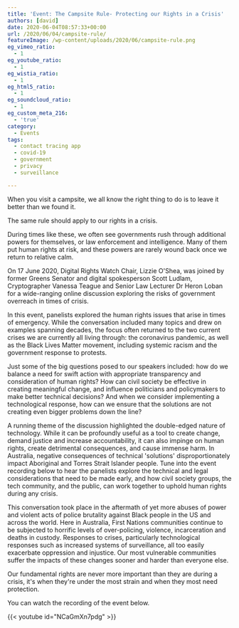 ```yaml
---
title: 'Event: The Campsite Rule- Protecting our Rights in a Crisis'
authors: [david]
date: 2020-06-04T08:57:33+00:00
url: /2020/06/04/campsite-rule/
featureImage: /wp-content/uploads/2020/06/campsite-rule.png
eg_vimeo_ratio:
  - 1
eg_youtube_ratio:
  - 1
eg_wistia_ratio:
  - 1
eg_html5_ratio:
  - 1
eg_soundcloud_ratio:
  - 1
eg_custom_meta_216:
  - 'true'
category:
  - Events
tags:
  - contact tracing app
  - covid-19
  - government
  - privacy
  - surveillance

---
```

When you visit a campsite, we all know the right thing to do is to leave it better than we found it.

The same rule should apply to our rights in a crisis.

During times like these, we often see governments rush through additional powers for themselves, or law enforcement and intelligence. Many of them put human rights at risk, and these powers are rarely wound back once we return to relative calm.

On 17 June 2020, Digital Rights Watch Chair, Lizzie O'Shea, was joined by former Greens Senator and digital spokesperson Scott Ludlam, Cryptographer Vanessa Teague and Senior Law Lecturer Dr Heron Loban for a wide-ranging online discussion exploring the risks of government overreach in times of crisis.​

In this event, panelists explored the human rights issues that arise in times of emergency. While the conversation included many topics and drew on examples spanning decades, the focus often returned to the two current crises we are currently all living through: the coronavirus pandemic, as well as the Black Lives Matter movement, including systemic racism and the government response to protests.

Just some of the big questions posed to our speakers included: how do we balance a need for swift action with appropriate transparency and consideration of human rights? How can civil society be effective in creating meaningful change, and influence politicians and policymakers to make better technical decisions? And when we consider implementing a technological response, how can we ensure that the solutions are not creating even bigger problems down the line?

A running theme of the discussion highlighted the double-edged nature of technology. While it can be profoundly useful as a tool to create change, demand justice and increase accountability, it can also impinge on human rights, create detrimental consequences, and cause immense harm. In Australia, negative consequences of technical 'solutions' disproportionately impact Aboriginal and Torres Strait Islander people. Tune into the event recording below to hear the panelists explore the technical and legal considerations that need to be made early, and how civil society groups, the tech community, and the public, can work together to uphold human rights during any crisis.

This conversation took place in the aftermath of yet more abuses of power and violent acts of police brutality against Black people in the US and across the world. Here in Australia, First Nations communities continue to be subjected to horrific levels of over-policing, violence, incarceration and deaths in custody. Responses to crises, particularly technological responses such as increased systems of surveillance, all too easily exacerbate oppression and injustice. Our most vulnerable communities suffer the impacts of these changes sooner and harder than everyone else.

Our fundamental rights are never more important than they are during a crisis, it's when they're under the most strain and when they most need protection.

You can watch the recording of the event below.

{{< youtube id="NCaGmXn7pdg" >}}

